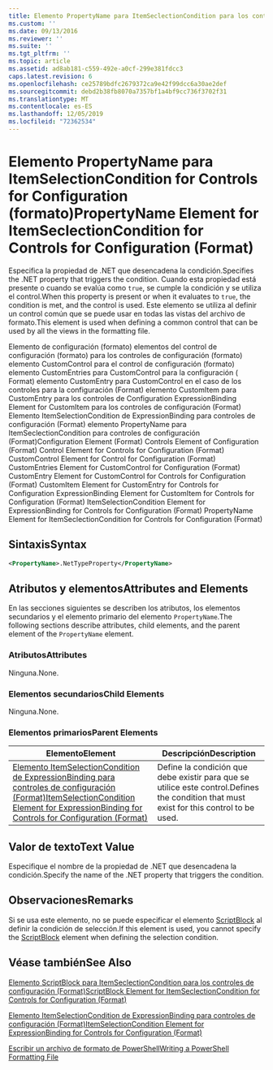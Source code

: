 ```yaml
---
title: Elemento PropertyName para ItemSeclectionCondition para los controles de configuración (Format) | Microsoft Docs
ms.custom: ''
ms.date: 09/13/2016
ms.reviewer: ''
ms.suite: ''
ms.tgt_pltfrm: ''
ms.topic: article
ms.assetid: ad8ab181-c559-492e-a0cf-299e381fdcc3
caps.latest.revision: 6
ms.openlocfilehash: ce25789bdfc2679372ca9e42f99dcc6a30ae2def
ms.sourcegitcommit: debd2b38fb8070a7357bf1a4bf9cc736f3702f31
ms.translationtype: MT
ms.contentlocale: es-ES
ms.lasthandoff: 12/05/2019
ms.locfileid: "72362534"
---
```

# <a name="propertyname-element-for-itemseclectioncondition-for-controls-for-configuration-format"></a><span data-ttu-id="b3586-102">Elemento PropertyName para ItemSelectionCondition for Controls for Configuration (formato)</span><span class="sxs-lookup"><span data-stu-id="b3586-102">PropertyName Element for ItemSeclectionCondition for Controls for Configuration (Format)</span></span>

<span data-ttu-id="b3586-103">Especifica la propiedad de .NET que desencadena la condición.</span><span class="sxs-lookup"><span data-stu-id="b3586-103">Specifies the .NET property that triggers the condition.</span></span> <span data-ttu-id="b3586-104">Cuando esta propiedad está presente o cuando se evalúa como `true`, se cumple la condición y se utiliza el control.</span><span class="sxs-lookup"><span data-stu-id="b3586-104">When this property is present or when it evaluates to `true`, the condition is met, and the control is used.</span></span> <span data-ttu-id="b3586-105">Este elemento se utiliza al definir un control común que se puede usar en todas las vistas del archivo de formato.</span><span class="sxs-lookup"><span data-stu-id="b3586-105">This element is used when defining a common control that can be used by all the views in the formatting file.</span></span>

<span data-ttu-id="b3586-106">Elemento de configuración (formato) elementos del control de configuración (formato) para los controles de configuración (formato) elemento CustomControl para el control de configuración (formato) elemento CustomEntries para CustomControl para la configuración ( Format) elemento CustomEntry para CustomControl en el caso de los controles para la configuración (Format) elemento CustomItem para CustomEntry para los controles de Configuration ExpressionBinding Element for CustomItem para los controles de configuración (Format) Elemento ItemSelectionCondition de ExpressionBinding para controles de configuración (Format) elemento PropertyName para ItemSeclectionCondition para controles de configuración (Format)</span><span class="sxs-lookup"><span data-stu-id="b3586-106">Configuration Element (Format) Controls Element of Configuration (Format) Control Element for Controls for Configuration (Format) CustomControl Element for Control for Configuration (Format) CustomEntries Element for CustomControl for Configuration (Format) CustomEntry Element for CustomControl for Controls for Configuration (Format) CustomItem Element for CustomEntry for Controls for Configuration ExpressionBinding Element for CustomItem for Controls for Configuration (Format) ItemSelectionCondition Element for ExpressionBinding for Controls for Configuration (Format) PropertyName Element for ItemSeclectionCondition for Controls for Configuration (Format)</span></span>

## <a name="syntax"></a><span data-ttu-id="b3586-107">Sintaxis</span><span class="sxs-lookup"><span data-stu-id="b3586-107">Syntax</span></span>

```xml
<PropertyName>.NetTypeProperty</PropertyName>
```

## <a name="attributes-and-elements"></a><span data-ttu-id="b3586-108">Atributos y elementos</span><span class="sxs-lookup"><span data-stu-id="b3586-108">Attributes and Elements</span></span>

<span data-ttu-id="b3586-109">En las secciones siguientes se describen los atributos, los elementos secundarios y el elemento primario del elemento `PropertyName`.</span><span class="sxs-lookup"><span data-stu-id="b3586-109">The following sections describe attributes, child elements, and the parent element of the `PropertyName` element.</span></span>

### <a name="attributes"></a><span data-ttu-id="b3586-110">Atributos</span><span class="sxs-lookup"><span data-stu-id="b3586-110">Attributes</span></span>

<span data-ttu-id="b3586-111">Ninguna.</span><span class="sxs-lookup"><span data-stu-id="b3586-111">None.</span></span>

### <a name="child-elements"></a><span data-ttu-id="b3586-112">Elementos secundarios</span><span class="sxs-lookup"><span data-stu-id="b3586-112">Child Elements</span></span>

<span data-ttu-id="b3586-113">Ninguna.</span><span class="sxs-lookup"><span data-stu-id="b3586-113">None.</span></span>

### <a name="parent-elements"></a><span data-ttu-id="b3586-114">Elementos primarios</span><span class="sxs-lookup"><span data-stu-id="b3586-114">Parent Elements</span></span>

|<span data-ttu-id="b3586-115">Elemento</span><span class="sxs-lookup"><span data-stu-id="b3586-115">Element</span></span>|<span data-ttu-id="b3586-116">Descripción</span><span class="sxs-lookup"><span data-stu-id="b3586-116">Description</span></span>|
|-------------|-----------------|
|[<span data-ttu-id="b3586-117">Elemento ItemSelectionCondition de ExpressionBinding para controles de configuración (Format)</span><span class="sxs-lookup"><span data-stu-id="b3586-117">ItemSelectionCondition Element for ExpressionBinding for Controls for Configuration (Format)</span></span>](./itemselectioncondition-element-for-expressionbinding-for-controls-for-configuration-format.md)|<span data-ttu-id="b3586-118">Define la condición que debe existir para que se utilice este control.</span><span class="sxs-lookup"><span data-stu-id="b3586-118">Defines the condition that must exist for this control to be used.</span></span>|

## <a name="text-value"></a><span data-ttu-id="b3586-119">Valor de texto</span><span class="sxs-lookup"><span data-stu-id="b3586-119">Text Value</span></span>

<span data-ttu-id="b3586-120">Especifique el nombre de la propiedad de .NET que desencadena la condición.</span><span class="sxs-lookup"><span data-stu-id="b3586-120">Specify the name of the .NET property that triggers the condition.</span></span>

## <a name="remarks"></a><span data-ttu-id="b3586-121">Observaciones</span><span class="sxs-lookup"><span data-stu-id="b3586-121">Remarks</span></span>

<span data-ttu-id="b3586-122">Si se usa este elemento, no se puede especificar el elemento [ScriptBlock](./scriptblock-element-for-itemseclectioncondition-for-controls-for-configuration-format.md) al definir la condición de selección.</span><span class="sxs-lookup"><span data-stu-id="b3586-122">If this element is used, you cannot specify the [ScriptBlock](./scriptblock-element-for-itemseclectioncondition-for-controls-for-configuration-format.md) element when defining the selection condition.</span></span>

## <a name="see-also"></a><span data-ttu-id="b3586-123">Véase también</span><span class="sxs-lookup"><span data-stu-id="b3586-123">See Also</span></span>

[<span data-ttu-id="b3586-124">Elemento ScriptBlock para ItemSeclectionCondition para los controles de configuración (Format)</span><span class="sxs-lookup"><span data-stu-id="b3586-124">ScriptBlock Element for ItemSeclectionCondition for Controls for Configuration (Format)</span></span>](./scriptblock-element-for-itemseclectioncondition-for-controls-for-configuration-format.md)

[<span data-ttu-id="b3586-125">Elemento ItemSelectionCondition de ExpressionBinding para controles de configuración (Format)</span><span class="sxs-lookup"><span data-stu-id="b3586-125">ItemSelectionCondition Element for ExpressionBinding for Controls for Configuration (Format)</span></span>](./itemselectioncondition-element-for-expressionbinding-for-controls-for-configuration-format.md)

[<span data-ttu-id="b3586-126">Escribir un archivo de formato de PowerShell</span><span class="sxs-lookup"><span data-stu-id="b3586-126">Writing a PowerShell Formatting File</span></span>](./writing-a-powershell-formatting-file.md)

